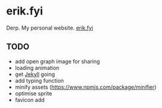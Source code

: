 # erik.fyi
Derp. My personal website. [erik.fyi](http://erik.fyi)

## TODO
- add open graph image for sharing
- loading animation
- get [Jekyll](https://jekyllrb.com/docs/usage/) going
- add typing function
- minify assets (https://www.npmjs.com/package/minifier)
- optimise sprite
- favicon add
